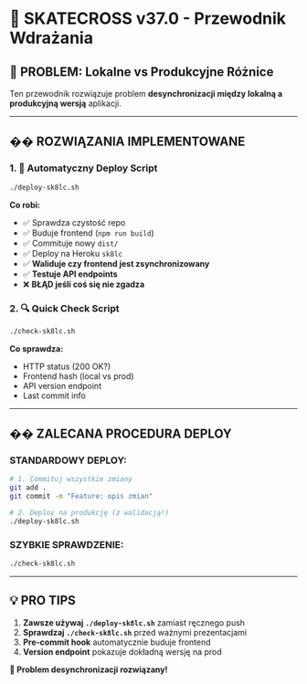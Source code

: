 # 🚀 SKATECROSS v37.0 - Przewodnik Wdrażania

## 🎯 **PROBLEM: Lokalne vs Produkcyjne Różnice**

Ten przewodnik rozwiązuje problem **desynchronizacji między lokalną a produkcyjną wersją** aplikacji.

---

## ��️ **ROZWIĄZANIA IMPLEMENTOWANE**

### **1. 🤖 Automatyczny Deploy Script**
```bash
./deploy-sk8lc.sh
```

**Co robi:**
- ✅ Sprawdza czystość repo
- ✅ Buduje frontend (`npm run build`)
- ✅ Commituje nowy `dist/`
- ✅ Deploy na Heroku `sk8lc`
- ✅ **Waliduje czy frontend jest zsynchronizowany**
- ✅ **Testuje API endpoints**
- ❌ **BŁĄD jeśli coś się nie zgadza**

### **2. 🔍 Quick Check Script**
```bash
./check-sk8lc.sh
```

**Co sprawdza:**
- HTTP status (200 OK?)
- Frontend hash (local vs prod)
- API version endpoint
- Last commit info

---

## �� **ZALECANA PROCEDURA DEPLOY**

### **STANDARDOWY DEPLOY:**
```bash
# 1. Commituj wszystkie zmiany
git add .
git commit -m "Feature: opis zmian"

# 2. Deploy na produkcję (z walidacją!)
./deploy-sk8lc.sh
```

### **SZYBKIE SPRAWDZENIE:**
```bash
./check-sk8lc.sh
```

---

## 💡 **PRO TIPS**

1. **Zawsze używaj `./deploy-sk8lc.sh`** zamiast ręcznego push
2. **Sprawdzaj `./check-sk8lc.sh`** przed ważnymi prezentacjami
3. **Pre-commit hook** automatycznie buduje frontend
4. **Version endpoint** pokazuje dokładną wersję na prod

**🎉 Problem desynchronizacji rozwiązany!**
